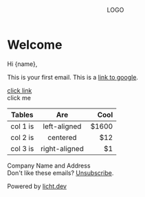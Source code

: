 <header>

LOGO

</header>

# Welcome

Hi {name},

This is your first email. This is a [link to google](https://google.com/).

<div class="button"><a href="click me">click link</a></div>

<div class="button red">click me</div>

| Tables   |      Are      |  Cool |
| -------- | :-----------: | ----: |
| col 1 is | left-aligned  | $1600 |
| col 2 is |   centered    |   $12 |
| col 3 is | right-aligned |    $1 |

<footer>

Company Name and Address  
Don't like these emails? [Unsubscribe]().

Powered by [licht.dev](https://licht.dev/)

</footer>
